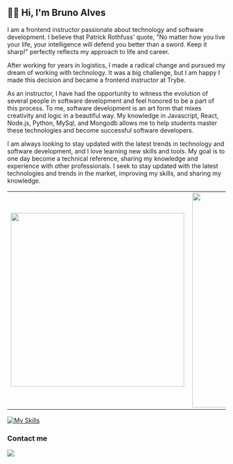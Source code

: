 ## 👋🏻 Hi, I'm Bruno Alves

 I am a frontend instructor passionate about technology and software development. I believe that Patrick Rothfuss' quote, "No matter how you live your life, your intelligence will defend you better than a sword. Keep it sharp!" perfectly reflects my approach to life and career. 

After working for years in logistics, I made a radical change and pursued my dream of working with technology. It was a big challenge, but I am happy I made this decision and became a frontend instructor at Trybe. 

As an instructor, I have had the opportunity to witness the evolution of several people in software development and feel honored to be a part of this process. To me, software development is an art form that mixes creativity and logic in a beautiful way. My knowledge in Javascript, React, Node.js, Python, MySql, and Mongodb allows me to help students master these technologies and become successful software developers. 

I am always looking to stay updated with the latest trends in technology and software development, and I love learning new skills and tools. My goal is to one day become a technical reference, sharing my knowledge and experience with other professionals. I seek to stay updated with the latest technologies and trends in the market, improving my skills, and sharing my knowledge.


<center>
<table>
    <tr>
        <td><img width="400px" align="left" src="https://github-readme-stats.vercel.app/api/top-langs/?username=bruno-alves7&hide=html&layout=compact&theme=buefy" /></td>
        <td><img width="495px" align="left" src="https://github-readme-stats.vercel.app/api?username=bruno-alves7&theme=buefy"/></td>
    </tr>   
</table>
</center>  

[![My Skills](https://skillicons.dev/icons?i=react,redux,nextjs,js,ts,docker,git,nodejs,express,linux,mongodb,mysql,aws,py,jest)](https://skillicons.dev)

### Contact me

[<img src="https://img.icons8.com/color/48/000000/linkedin-circled--v1.png"/>](https://www.linkedin.com/in/alvesbrunolog/)
